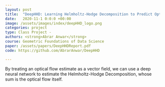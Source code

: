 ```yaml
---
layout: post
title:  "DeepHHD: Learning Helmholtz-Hodge Decomposition to Predict Optical Flow"
date:   2020-11-1 0:0:0 +00:00
image: /assets/images/index/deepHHD_logo.png
categories: project
type: Class Project - 
authors: <strong>Abrar Anwar</strong>
course: Geometric Foundations of Data Science
paper: /assets/papers/DeepHHDReport.pdf
code: https://github.com/AbrarAnwar/DeepHHD

---
```

By treating an optical flow estimate as a vector field, we can use a deep neural network to estimate the Helmholtz-Hodge Decomposition, whose sum is the optical flow itself.

